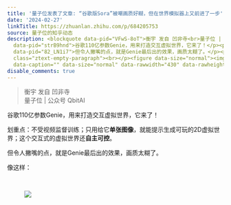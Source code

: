 ```yaml
---
title: '量子位发表了文章: “谷歌版Sora”被嘲画质好糊，但在世界模拟器上又前进了一步'
date: '2024-02-27'
linkTitle: https://zhuanlan.zhihu.com/p/684205753
source: 量子位的知乎动态
description: <blockquote data-pid="VFwS-8oT">衡宇 发自 凹非寺<br>量子位 | 公众号 QbitAI</blockquote><p
  data-pid="strB9hnd">谷歌110亿参数Genie，用来打造交互虚拟世界，它来了！</p><p data-pid="4jKjzLM9">划重点：不受视频监督训练；只用给它<b>单张图像</b>，就能提示生成可玩的2D虚拟世界；这个交互式的虚拟世界还<b>自主可控</b>。</p><p
  data-pid="82_LN1i7">但令人撇嘴的点，就是Genie最后出的效果，画质太糊了。</p><p data-pid="KumzxU9o">像这样：</p><p
  class="ztext-empty-paragraph"><br></p><figure data-size="normal"><img src="https://pic2.zhimg.com/v2-9cc5be41e9cfc2161d28b8fbffde80c5_1440w.jpg"
  data-caption="" data-size="normal" data-rawwidth="430" data-rawheight="426" ...
disable_comments: true
---
```

<blockquote data-pid="VFwS-8oT">衡宇 发自 凹非寺<br>量子位 | 公众号 QbitAI</blockquote><p data-pid="strB9hnd">谷歌110亿参数Genie，用来打造交互虚拟世界，它来了！</p><p data-pid="4jKjzLM9">划重点：不受视频监督训练；只用给它<b>单张图像</b>，就能提示生成可玩的2D虚拟世界；这个交互式的虚拟世界还<b>自主可控</b>。</p><p data-pid="82_LN1i7">但令人撇嘴的点，就是Genie最后出的效果，画质太糊了。</p><p data-pid="KumzxU9o">像这样：</p><p class="ztext-empty-paragraph"><br></p><figure data-size="normal"><img src="https://pic2.zhimg.com/v2-9cc5be41e9cfc2161d28b8fbffde80c5_1440w.jpg" data-caption="" data-size="normal" data-rawwidth="430" data-rawheight="426" ...